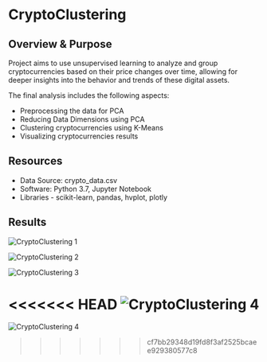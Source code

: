 # CryptoClustering

## Overview & Purpose
Project aims to use unsupervised learning to analyze and group cryptocurrencies based on their price changes over time, allowing for deeper insights into the behavior and trends of these digital assets.

The final analysis includes the following aspects:

- Preprocessing the data for PCA
- Reducing Data Dimensions using PCA
- Clustering cryptocurrencies using K-Means
- Visualizing cryptocurrencies results


## Resources
- Data Source: crypto_data.csv
- Software: Python 3.7, Jupyter Notebook
- Libraries - scikit-learn, pandas, hvplot, plotly

## Results


![CryptoClustering 1](https://user-images.githubusercontent.com/24644072/226231039-324324b1-f941-4629-8bf8-2f970c34ed0b.PNG)


![CryptoClustering 2](https://user-images.githubusercontent.com/24644072/226231046-38b1fef3-c74c-4478-9eb0-5d73bd749598.PNG)


![CryptoClustering 3](https://user-images.githubusercontent.com/24644072/226231058-fb6878de-924a-46a8-af06-7e90ba2a9631.png)


<<<<<<< HEAD
![CryptoClustering 4](https://user-images.githubusercontent.com/24644072/226231064-0212e9bd-3943-443a-9250-528adf50fc34.png)
=======
![CryptoClustering 4](https://user-images.githubusercontent.com/24644072/226231064-0212e9bd-3943-443a-9250-528adf50fc34.png)

>>>>>>> cf7bb29348d19fd8f3af2525bcaee929380577c8
